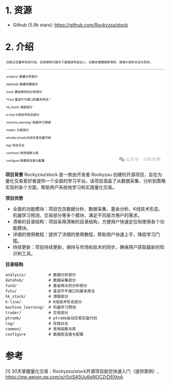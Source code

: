 # 1. 资源

- Github (5.9k stars): https://github.com/Rockyzsu/stock

# 2. 介绍

![](.02_30天掌握量化交易_images/包含内容.png)

**项目背景**
Rockyzsu/stock 是一款由开发者 Rockyzsu 创建的开源项目，旨在为量化交易爱好者提供一个全面的学习平台。该项目涵盖了从数据采集、分析到策略实现的各个方面，帮助用户系统地学习和实践量化交易。

**项目优势**

- 全面的功能模块：项目包含数据分析、数据采集、基金分析、K线技术形态、机器学习预测、交易部分等多个模块，满足不同层次用户的需求。
- 清晰的目录结构：项目采用清晰的目录结构，方便用户快速定位和使用各个功能模块。
- 详细的使用教程：提供了详细的使用教程，帮助用户快速上手，降低学习门槛。
- 持续更新：项目持续更新，保持与市场和技术的同步，确保用户获取最新的知识和工具。

**目录结构**

```text
analysis/          # 数据分析部分
datahub/           # 数据采集部分
fund/              # 基金相关的分析部分
futu/              # 富途牛牛接口的基本用法
hk_stock/          # 港股部分
k-line/            # K线技术形态部分
machine_learning/  # 机器学习预测
trader/            # 交易部分
ptrade/            # ptrade自动交易实盘代码
log/               # 存放日志
common/            # 常用函数与库
configure          # 数据库连接与配置
```
# 参考

[1] 30天掌握量化交易：Rockyzsu/stock开源项目助您快速入门（提供案例）, https://mp.weixin.qq.com/s/r5ziSA5Uu6qNOCZrD6XtnA